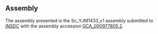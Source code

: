 

Assembly
--------

The assembly presented is the Sc\_YJM1433\_v1 assembly submitted to
[INSDC](http://www.insdc.org) with the assembly accession
[GCA\_000977805.2](http://www.ebi.ac.uk/ena/data/view/GCA_000977805.2).
